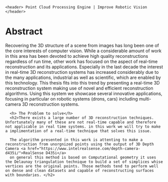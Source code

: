 
    <header> Point Cloud Processing Engine | Improve Robotic Vision 
    </header>

  
  <body>
       <h1>Abstract</h1>
        <p>Recovering the 3D structure of a scene from images has long been one of the core interests of computer vision. While a considerable amount of work in this area has been devoted to achieve high quality reconstructions regardless of run time, other work has focused on the aspect of real-time reconstruction and its applications. Especially in the last decade the interest in real-time 3D reconstruction systems has increased considerably due to the many applications, industrial as well as scientific, which are enabled by this technology. This thesis fits into this trend by presenting a real-time 3D reconstruction system making use of novel and efficient reconstruction algorithms. Using this system we showcase several innovative applications, focusing in particular on robotic systems (drons, cars) including multi-camera 3D reconstruction systems.</p>

      <h> The Problem to solve</h>
      <h2>There exists a large number of 3D reconstruction techniques. Unfortunately many of these are not real-time capable and therefore not applicable in real time systems. in this work we will try to make a implimentation of a real-time technique that solves this issue.

      The algorithm presented in this work is attenting to make a reconstruction from unorgnized points using the output of 3D Depth Camera <a href="https://www.intelrealsense.com/depth-camera-d435i/">RealSense D435i</a>
      on general this method is based on Computational geometry it uses the Delaunay triangulation technique to build a set of simplices whise vertices are the original points. Those methods tend to perform well on dense and clean datasets and capable of reconstructing surfaces with boundaries. </h2>

  </body>

</html>
